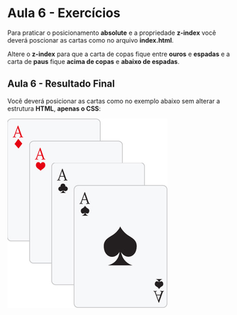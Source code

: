 # Aula 6 - Exercícios
Para praticar o posicionamento **absolute** e a propriedade **z-index** você deverá poscionar as cartas como no arquivo **index.html**.

Altere o **z-index** para que a carta de copas fique entre **ouros** e **espadas** e a carta de **paus** fique **acima de copas** e **abaixo de espadas**.


## Aula 6 - Resultado Final
Você deverá posicionar as cartas como no exemplo abaixo sem alterar a estrutura **HTML**, **apenas o CSS**:

![Alt text](resultado-final.jpg)